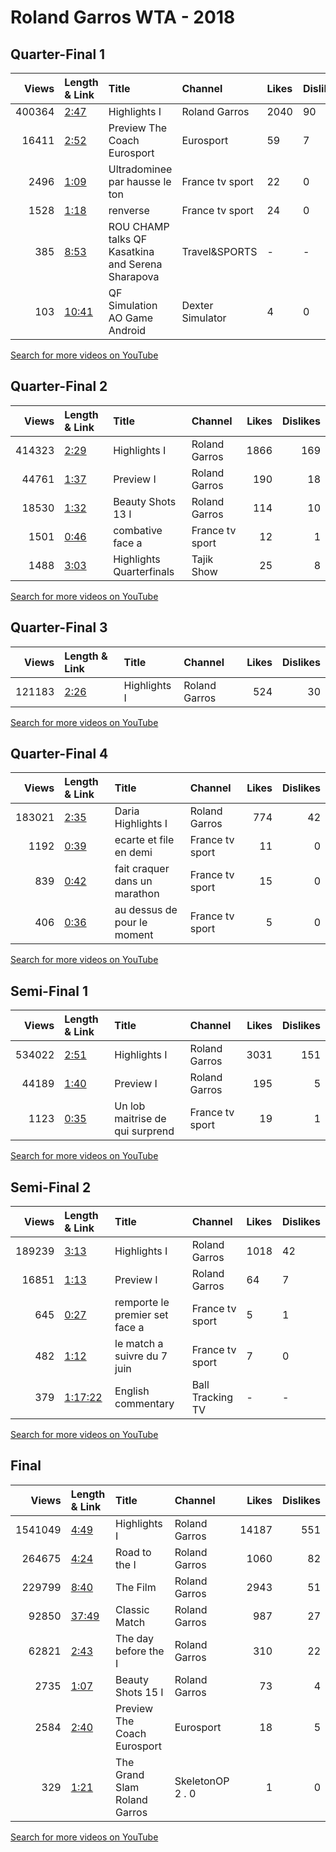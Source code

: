 
# Roland Garros WTA - 2018
    
## Quarter-Final 1
|   Views | Length & Link                                        | Title                                                  | Channel          | Likes   | Dislikes   |
|--------:|:-----------------------------------------------------|:-------------------------------------------------------|:-----------------|:--------|:-----------|
|  400364 | [2:47](https://www.youtube.com/watch?v=ITJ4RDKxyOA)  | Highlights I                                           | Roland Garros    | 2040    | 90         |
|   16411 | [2:52](https://www.youtube.com/watch?v=6t2rDQ-RDN8)  | Preview  The Coach     Eurosport                       | Eurosport        | 59      | 7          |
|    2496 | [1:09](https://www.youtube.com/watch?v=3l1kZIgdNjk)  | Ultradominee par   hausse le ton                       | France tv sport  | 22      | 0          |
|    1528 | [1:18](https://www.youtube.com/watch?v=Hgs9FTMFeog)  | renverse                                               | France tv sport  | 24      | 0          |
|     385 | [8:53](https://www.youtube.com/watch?v=EoxlxzhsRm8)  | ROU    CHAMP talks  QF  Kasatkina and Serena Sharapova | Travel&SPORTS    | -       | -          |
|     103 | [10:41](https://www.youtube.com/watch?v=O4a7zAvehh8) | QF Simulation  AO  Game Android                        | Dexter Simulator | 4       | 0          |

[Search for more videos on YouTube](https://www.youtube.com/results?search_query=%22roland+garros%22+%22Halep%22+%22Kerber%22+%222018%22+%22highlights%22)     

## Quarter-Final 2
|   Views | Length & Link                                       | Title                       | Channel         |   Likes |   Dislikes |
|--------:|:----------------------------------------------------|:----------------------------|:----------------|--------:|-----------:|
|  414323 | [2:29](https://www.youtube.com/watch?v=us_ud7CSbDM) | Highlights I                | Roland Garros   |    1866 |        169 |
|   44761 | [1:37](https://www.youtube.com/watch?v=pB-sMKuV-2o) | Preview  I                  | Roland Garros   |     190 |         18 |
|   18530 | [1:32](https://www.youtube.com/watch?v=puUSL_nHUeI) | Beauty Shots 13     I       | Roland Garros   |     114 |         10 |
|    1501 | [0:46](https://www.youtube.com/watch?v=3fSFEb_VD-Y) | combative face a            | France tv sport |      12 |          1 |
|    1488 | [3:03](https://www.youtube.com/watch?v=tD4CPlbkuOk) | Highlights    Quarterfinals | Tajik Show      |      25 |          8 |

[Search for more videos on YouTube](https://www.youtube.com/results?search_query=%22roland+garros%22+%22Muguruza%22+%22Sharapova%22+%222018%22+%22highlights%22)     

## Quarter-Final 3
|   Views | Length & Link                                       | Title        | Channel       |   Likes |   Dislikes |
|--------:|:----------------------------------------------------|:-------------|:--------------|--------:|-----------:|
|  121183 | [2:26](https://www.youtube.com/watch?v=efKAe5YwP1s) | Highlights I | Roland Garros |     524 |         30 |

[Search for more videos on YouTube](https://www.youtube.com/results?search_query=%22roland+garros%22+%22Keys%22+%22Putintseva%22+%222018%22+%22highlights%22)     

## Quarter-Final 4
|   Views | Length & Link                                       | Title                          | Channel         |   Likes |   Dislikes |
|--------:|:----------------------------------------------------|:-------------------------------|:----------------|--------:|-----------:|
|  183021 | [2:35](https://www.youtube.com/watch?v=wn_DSkeGMxs) | Daria    Highlights I          | Roland Garros   |     774 |         42 |
|    1192 | [0:39](https://www.youtube.com/watch?v=HECyIQe7guk) | ecarte  et file en demi        | France tv sport |      11 |          0 |
|     839 | [0:42](https://www.youtube.com/watch?v=564ry9HHaHs) | fait craquer  dans un marathon | France tv sport |      15 |          0 |
|     406 | [0:36](https://www.youtube.com/watch?v=bP3ePPfmv6c) | au dessus de  pour le moment   | France tv sport |       5 |          0 |

[Search for more videos on YouTube](https://www.youtube.com/results?search_query=%22roland+garros%22+%22Stephens%22+%22Kasatkina%22+%222018%22+%22highlights%22)     

## Semi-Final 1
|   Views | Length & Link                                       | Title                            | Channel         |   Likes |   Dislikes |
|--------:|:----------------------------------------------------|:---------------------------------|:----------------|--------:|-----------:|
|  534022 | [2:51](https://www.youtube.com/watch?v=itBs19r0xZo) | Highlights I                     | Roland Garros   |    3031 |        151 |
|   44189 | [1:40](https://www.youtube.com/watch?v=v2lXz0xBy4Q) | Preview  I                       | Roland Garros   |     195 |          5 |
|    1123 | [0:35](https://www.youtube.com/watch?v=GhKepPay740) | Un lob maitrise de  qui surprend | France tv sport |      19 |          1 |

[Search for more videos on YouTube](https://www.youtube.com/results?search_query=%22roland+garros%22+%22Halep%22+%22Muguruza%22+%222018%22+%22highlights%22)     

## Semi-Final 2
|   Views | Length & Link                                          | Title                          | Channel          | Likes   | Dislikes   |
|--------:|:-------------------------------------------------------|:-------------------------------|:-----------------|:--------|:-----------|
|  189239 | [3:13](https://www.youtube.com/watch?v=RLVE5Fq6S4E)    | Highlights I                   | Roland Garros    | 1018    | 42         |
|   16851 | [1:13](https://www.youtube.com/watch?v=3__EQrC0Y38)    | Preview  I                     | Roland Garros    | 64      | 7          |
|     645 | [0:27](https://www.youtube.com/watch?v=INLi1oevshY)    | remporte le premier set face a | France tv sport  | 5       | 1          |
|     482 | [1:12](https://www.youtube.com/watch?v=Dn-1h2yCKVs)    | le match a suivre du 7 juin    | France tv sport  | 7       | 0          |
|     379 | [1:17:22](https://www.youtube.com/watch?v=Y-flbJ22fr0) | English commentary             | Ball Tracking TV | -       | -          |

[Search for more videos on YouTube](https://www.youtube.com/results?search_query=%22roland+garros%22+%22Stephens%22+%22Keys%22+%222018%22+%22highlights%22)     

## Final
|   Views | Length & Link                                        | Title                            | Channel          |   Likes |   Dislikes |
|--------:|:-----------------------------------------------------|:---------------------------------|:-----------------|--------:|-----------:|
| 1541049 | [4:49](https://www.youtube.com/watch?v=VBc_XRYzZy4)  | Highlights I                     | Roland Garros    |   14187 |        551 |
|  264675 | [4:24](https://www.youtube.com/watch?v=BMB_HmvVhMo)  | Road to the  I                   | Roland Garros    |    1060 |         82 |
|  229799 | [8:40](https://www.youtube.com/watch?v=lMzmHyF8NM4)  | The Film                         | Roland Garros    |    2943 |         51 |
|   92850 | [37:49](https://www.youtube.com/watch?v=TKwOodgSTwY) | Classic Match                    | Roland Garros    |     987 |         27 |
|   62821 | [2:43](https://www.youtube.com/watch?v=xfAXX2QrNCk)  | The day before the  I            | Roland Garros    |     310 |         22 |
|    2735 | [1:07](https://www.youtube.com/watch?v=CmWNKvEjzy4)  | Beauty Shots 15     I            | Roland Garros    |      73 |          4 |
|    2584 | [2:40](https://www.youtube.com/watch?v=b6FcH9bCkwI)  | Preview  The Coach     Eurosport | Eurosport        |      18 |          5 |
|     329 | [1:21](https://www.youtube.com/watch?v=p_IHJF_1cuk)  | The Grand Slam  Roland  Garros   | SkeletonOP 2 . 0 |       1 |          0 |

[Search for more videos on YouTube](https://www.youtube.com/results?search_query=%22roland+garros%22+%22Halep%22+%22Stephens%22+%222018%22+%22highlights%22)     

